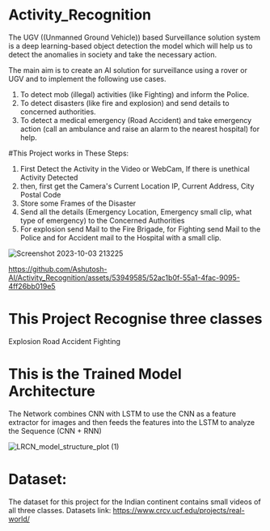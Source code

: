 # Activity_Recognition
The UGV ((Unmanned Ground Vehicle)) based Surveillance solution system is a deep learning-based object detection
the model which will help us to detect the anomalies in society and take the necessary
action.

The main aim is to create an AI solution for surveillance using a rover or UGV and to
implement the following use cases.
1. To detect mob (illegal) activities (like Fighting) and inform the Police.
2. To detect disasters (like fire and explosion) and send details to concerned authorities.
3. To detect a medical emergency (Road Accident) and take emergency action (call an
   ambulance and raise an alarm to the nearest hospital) for help.

#This Project works in These Steps:
1. First Detect the Activity in the Video or WebCam, If there is unethical Activity Detected
2. then, first get the Camera's Current Location IP, Current Address, City Postal Code
3. Store some Frames of the Disaster
4. Send all the details (Emergency Location, Emergency small clip, what type of emergency) to the Concerned Authorities
5. For explosion send Mail to the Fire Brigade, for Fighting send Mail to the Police and for Accident mail to the Hospital with a small clip.


![Screenshot 2023-10-03 213225](https://github.com/Ashutosh-AI/Activity_Recognition/assets/53949585/7d8a9fea-fcf2-477e-88c4-0d1a87c3d77c)



https://github.com/Ashutosh-AI/Activity_Recognition/assets/53949585/52ac1b0f-55a1-4fac-9095-4ff26bb019e5





# This Project Recognise three classes 
Explosion
Road Accident
Fighting

# This is the Trained Model Architecture
The Network combines CNN with LSTM to use the CNN as a feature extractor for images and then feeds the features into the LSTM to analyze the Sequence (CNN + RNN)

![LRCN_model_structure_plot (1)](https://github.com/Ashutosh-AI/Activity_Recognition/assets/53949585/1bb7e338-c387-4f33-9564-b6adbaf3150e)

# Dataset:
  The dataset for this project for the Indian continent contains small videos of all three classes.
  Datasets link:
  https://www.crcv.ucf.edu/projects/real-world/
